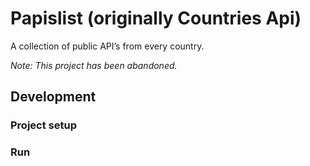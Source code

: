 # Papislist (originally Countries Api)

A collection of public API’s from every country.

*Note: This project has been abandoned.*

## Development

### Project setup

### Run
